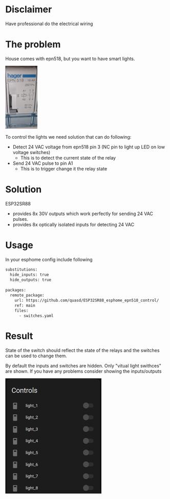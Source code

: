 # Disclaimer

Have professional do the electrical wiring

# The problem

House comes with epn518, but you want to have smart lights.

<img src="images/epn518.jpg" alt="drawing" width="100"/>

To control the lights we need solution that can do following:
  - Detect 24 VAC voltage from epn518 pin 3 (NC pin to light up LED on low voltage switches)
    - This is to detect the current state of the relay
  - Send 24 VAC pulse to pin A1
    - This is to trigger change it the relay state

# Solution

ESP32SR88
  - provides 8x 30V outputs which work perfectly for sending 24 VAC pulses.
  - provides 8x optically isolated inputs for detecting 24 VAC

# Usage

In your esphome config include following

```
substitutions:
  hide_inputs: true
  hide_outputs: true

packages:
  remote_package:
    url: https://github.com/quasd/ESP32SR88_esphome_epn518_control/
    ref: main
    files:
      - switches.yaml
```

# Result

State of the switch should reflect the state of the relays and the switches can be used to change them.

By default the inputs and switches are hidden. Only "vitual light swithces" are shown. If you have any problems consider showing the inputs/outputs 

<img src="images/ha.png" alt="drawing" width="300"/>